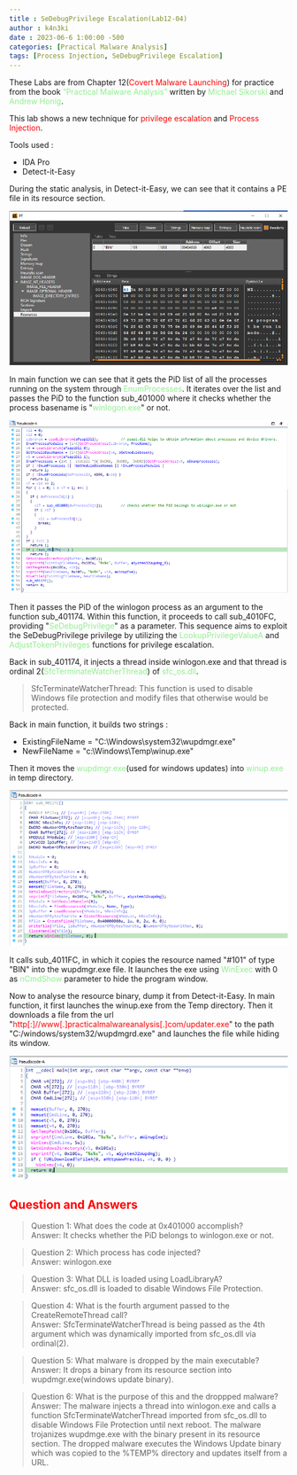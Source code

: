 ```yaml
---
title : SeDebugPrivilege Escalation(Lab12-04)
author : k4n3ki
date : 2023-06-6 1:00:00 -500
categories: [Practical Malware Analysis]
tags: [Process Injection, SeDebugPrivilege Escalation]
---
```


These Labs are from Chapter 12(<span style="color:red">Covert Malware Launching</span>) for practice from the book <span style="color:lightgreen">“Practical Malware Analysis”</span> written by <span style="color:lightgreen">Michael Sikorski</span> and <span style="color:lightgreen">Andrew Honig</span>.

This lab shows a new technique for <span style="color:red">privilege escalation</span> and <span style="color:red">Process Injection</span>.

Tools used :
- IDA Pro
- Detect-it-Easy

During the static analysis, in Detect-it-Easy, we can see that it contains a PE file in its resource section.

<img src="/assets/img/lab12-04/resource_die.png">

In main function we can see that it gets the PiD list of all the processes running on the system through <span style="color:lightgreen">EnumProcesses</span>. It iterates over the list and passes the PiD to the function sub_401000 where it checks whether the process basename is "<span style="color:lightgreen">winlogon.exe</span>" or not. 

<img src="/assets/img/lab12-04/main.png">

Then it passes the PiD of the winlogon process as an argument to the function sub_401174. Within this function, it proceeds to call sub_4010FC, providing "<span style="color:lightgreen">SeDebugPrivilege</span>" as a parameter. This sequence aims to exploit the SeDebugPrivilege privilege by utilizing the <span style="color:lightgreen">LookupPrivilegeValueA</span> and <span style="color:lightgreen">AdjustTokenPrivileges</span> functions for privilege escalation.

Back in sub_401174, it injects a thread inside winlogon.exe and that thread is ordinal 2(<span style="color:lightgreen">SfcTerminateWatcherThread</span>) of <span style="color:lightgreen">sfc_os.dll</span>. 

> SfcTerminateWatcherThread: This function is used to disable Windows file protection and modify files that otherwise would be protected.

Back in main function, it builds two strings :
- ExistingFileName = "C:\\Windows\\system32\\wupdmgr.exe"
- NewFileName = "c:\\Windows\\Temp\\winup.exe"

Then it moves the <span style="color:lightgreen">wupdmgr.exe</span>(used for windows updates) into <span style="color:lightgreen">winup.exe</span> in temp directory. 

<img src="/assets/img/lab12-04/resource_func.png">

It calls sub_4011FC, in which it copies the resource named "#101" of type "BIN" into the wupdmgr.exe file. It launches the exe using <span style="color:lightgreen">WinExec</span> with 0 as <span style="color:lightgreen">nCmdShow</span> parameter to hide the program window.

Now to analyse the resource binary, dump it from Detect-it-Easy. In main function, it first launches the winup.exe from the Temp directory. Then it downloads a file from the url "<span style="color:red">http[:]//www[.]practicalmalwareanalysis[.]com/updater.exe</span>" to the path "C:/windows/system32/wupdmgrd.exe" and launches the file while hiding its window.

<img src="/assets/img/lab12-04/resource_main.png">


## <span style="color:red">Question and Answers</span>

> Question 1: What does the code at 0x401000 accomplish?
<br/> Answer: It checks whether the PiD belongs to winlogon.exe or not.

> Question 2: Which process has code injected?
<br/> Answer: winlogon.exe

> Question 3: What DLL is loaded using LoadLibraryA?
<br/> Answer: sfc_os.dll is loaded to disable Windows File Protection.

> Question 4: What is the fourth argument passed to the CreateRemoteThread call?
<br/> Answer: SfcTerminateWatcherThread is being passed as the 4th argument which was dynamically imported from sfc_os.dll via ordinal(2).

> Question 5: What malware is dropped by the main executable?
<br/> Answer: It drops a binary from its resource section into wupdmgr.exe(windows update binary).

> Question 6: What is the purpose of this and the droppped malware?
<br/> Answer: The malware injects a thread into winlogon.exe and calls a function SfcTerminateWatcherThread imported from sfc_os.dll to disable Windows File Protection until next reboot. The malware trojanizes wupdmge.exe with the binary present in its resource section. The dropped malware executes the Windows Update binary which was copied to the %TEMP% directory and updates itself from a URL.
